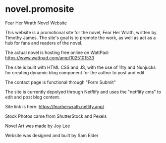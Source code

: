 # novel.promosite

Fear Her Wrath Novel Website


This website is a promotional site for the novel, Fear Her Wrath, written by Timothy James. The site's goal is to promote the work, as well as act as a hub for fans and readers of the novel.

The actual novel is hosting free online on WattPad: https://www.wattpad.com/amp/1025101533


The site is built with HTML CSS and JS, with the use of 11ty and Nunjucks for creating dynamic blog component for the author to post and edit. 

The contact page is functional through "Form Submit"


The site is currently depolyed through Netflify and uses the "netflify cms" to edit and post blog content.

Site link is here: https://fearherwrath.netlify.app/



Stock Photos came from ShutterStock and Pexels

Novel Art was made by Joy Lee

Website was designed and built by Sam Elder


